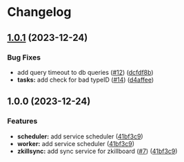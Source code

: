 # Changelog

## [1.0.1](https://github.com/buckbrady/evebot-tools-backend/compare/v1.0.0...v1.0.1) (2023-12-24)


### Bug Fixes

* add query timeout to db queries ([#12](https://github.com/buckbrady/evebot-tools-backend/issues/12)) ([dcfdf8b](https://github.com/buckbrady/evebot-tools-backend/commit/dcfdf8b0b17925b905214c08917b2a76bbb1500c))
* **tasks:** add check for bad typeID ([#14](https://github.com/buckbrady/evebot-tools-backend/issues/14)) ([d4affee](https://github.com/buckbrady/evebot-tools-backend/commit/d4affeeeef07a34bc4c8f4699a60e5c96833863b))

## 1.0.0 (2023-12-24)


### Features

* **scheduler:** add service scheduler ([41bf3c9](https://github.com/buckbrady/evebot-tools-backend/commit/41bf3c978ee5b1eb6f11af45132903d73ac71705))
* **worker:** add service scheduler ([41bf3c9](https://github.com/buckbrady/evebot-tools-backend/commit/41bf3c978ee5b1eb6f11af45132903d73ac71705))
* **zkillsync:** add sync service for zkillboard ([#7](https://github.com/buckbrady/evebot-tools-backend/issues/7)) ([41bf3c9](https://github.com/buckbrady/evebot-tools-backend/commit/41bf3c978ee5b1eb6f11af45132903d73ac71705))
